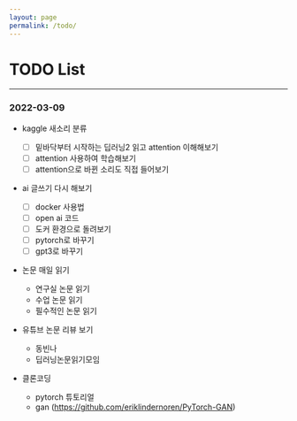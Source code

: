 ```yaml
---
layout: page
permalink: /todo/
---
```


# TODO List

---

### 2022-03-09

- kaggle 새소리 분류
  - [ ] 밑바닥부터 시작하는 딥러닝2 읽고 attention 이해해보기
  - [ ] attention 사용하여 학습해보기 
  - [ ] attention으로 바뀐 소리도 직접 들어보기

- ai 글쓰기 다시 해보기
  - [ ] docker 사용법
  - [ ] open ai 코드
  - [ ] 도커 환경으로 돌려보기
  - [ ] pytorch로 바꾸기
  - [ ] gpt3로 바꾸기

- 논문 매일 읽기
  - 연구실 논문 읽기
  - 수업 논문 읽기
  - 필수적인 논문 읽기

- 유튜브 논문 리뷰 보기
  - 동빈나
  - 딥러닝논문읽기모임

- 클론코딩
  - pytorch 튜토리얼
  - gan (https://github.com/eriklindernoren/PyTorch-GAN)